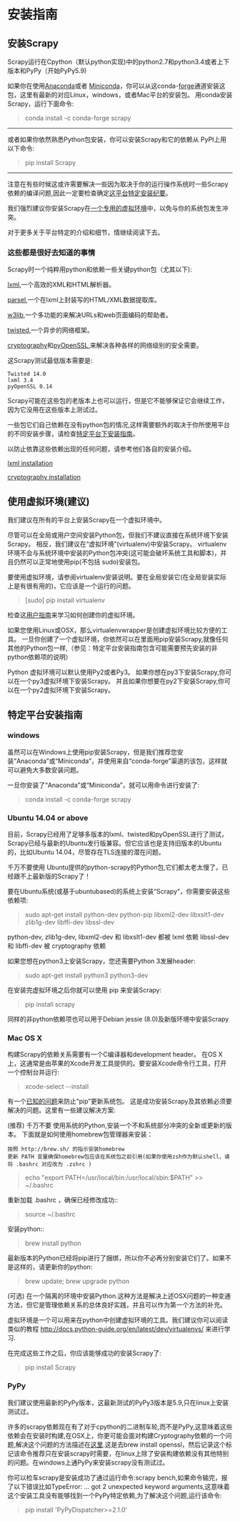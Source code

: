 # 安装指南

## 安装Scrapy
Scrapy运行在Cpython（默认python实现)中的python2.7和python3.4或者上下版本和PyPy（开始PyPy5.9)

如果你在使用[Anaconda](https://docs.anaconda.com/anaconda/)或者 [Miniconda](https://conda.io/docs/user-guide/install/index.html)，你可以从这conda-[forge](https://conda-forge.org/)通道安装这包，这里有最新的对应Linux，windows，或者Mac平台的安装包。
用conda安装Scrapy，运行下面命令:
> conda install -c conda-forge scrapy

---
或者如果你依然熟悉Python包安装，你可以安装Scrapy和它的依赖从 PyPI上用以下命令:
> pip install Scrapy

---
注意在有些时候这或许需要解决一些因为取决于你的运行操作系统时一些Scrapy依赖的编译问题,因此一定要检查确定[这平台特定安装纪要](https://docs.scrapy.org/en/latest/intro/install.html#intro-install-platform-notes)。

我们强烈建议你安装Scrapy在[一个专用的虚拟环境](https://docs.scrapy.org/en/latest/intro/install.html#intro-using-virtualenv)中，以免与你的系统包发生冲突。

对于更多关于平台特定的介绍和细节，情继续阅读下去。

###  这些都是很好去知道的事情
Scrapy时一个纯粹用python和依赖一些关键python包（尤其以下):

[lxml](http://lxml.de/),一个高效的XML和HTML解析器。

[parsel](https://pypi.python.org/pypi/parsel),一个在lxml上封装写的HTML/XML数据提取库。

[w3lib](https://pypi.python.org/pypi/w3lib),一个多功能的来解决URLs和web页面编码的帮助者。

[twisted](https://twistedmatrix.com/),一个异步的网络框架。

[cryptography](https://cryptography.io/)和[pyOpenSSL](https://pypi.python.org/pypi/pyOpenSSL),来解决各种各样的网络级别的安全需要。

这Scrapy测试最低版本需要是:
    
    Twisted 14.0
    lxml 3.4
    pyOpenSSL 0.14
Scrapy可能在这些包的老版本上也可以运行，但是它不能够保证它会继续工作，因为它没用在这些版本上测试过。

一些包它们自己依赖在没有python包的情况,这样需要额外的取决于你所使用平台的不同安装步骤，请检查[特定平台下安装指南](https://docs.scrapy.org/en/latest/intro/install.html#intro-install-platform-notes)。

以防止依靠这些依赖出现的任何问题，请参考他们各自的安装介绍。

 [lxml installation](http://lxml.de/installation.html)

 [cryptography installation](https://cryptography.io/en/latest/installation/)
 
##  使用虚拟环境(建议)

我们建议在所有的平台上安装Scrapy在一个虚拟环境中。

 尽管可以在全局或用户空间安装Python包，但我们不建议直接在系统环境下安装Scrapy。 相反，我们建议在“虚拟环境”(virtualenv)中安装Scrapy。 virtualenv环境不会与系统环境中安装的Python包冲突(这可能会破坏系统工具和脚本)，并且仍然可以正常地使用pip(不包括 sudo)安装包。

要使用虚拟环境，请参阅virtualenv安装说明。要在全局安装它(在全局安装实际上是有很有用的)，它应该是一个运行的问题。

> [sudo] pip install virtualenv

检查这[用户指南](https://virtualenv.pypa.io/en/stable/userguide/)来学习如何创建你的虚拟环境。
 
 如果您使用Linux或OSX，那么virtualenvwrapper是创建虚拟环境比较方便的工具。
 一旦你创建了一个虚拟环境，你依然可以在里面用pip安装Scrapy,就像任何其他的Python包一样,（参见：特定平台安装指南包含可能需要预先安装的非python依赖项的说明）
 
 Python 虚拟环境可以默认使用Py2或者Py3。
 如果你想在py3下安装Scrapy,你可以在一个py3虚拟环境下安装Scrapy。
 并且如果你想要在py2下安装Scrapy,你可以在一个py2虚拟环境下安装Scrapy。
 
##  特定平台安装指南

### windows

虽然可以在Windows上使用pip安装Scrapy，但是我们推荐您安装“Anaconda”或“Miniconda”，并使用来自“conda-forge”渠道的该包，这样就可以避免大多数安装问题。

一旦你安装了“Anaconda”或“Miniconda”，就可以用命令进行安装了:

> conda install -c conda-forge scrapy

###    Ubuntu 14.04 or above

目前，Scrapy已经用了足够多版本的lxml、twisted和pyOpenSSL进行了测试，Scrapy已经与最新的Ubuntu发行版兼容。但它应该也是支持旧版本的Ubuntu的，比如Ubuntu 14.04，尽管存在TLS连接的潜在问题。

千万不要使用 Ubuntu提供的python-scrapy的Python包,它们都太老太慢了，已经跟不上最新版的Scrapy了！

要在Ubuntu系统(或基于ubuntubased)的系统上安装“Scrapy”，你需要安装这些依赖项:
> sudo apt-get install python-dev python-pip libxml2-dev libxslt1-dev zlib1g-dev libffi-dev libssl-dev

python-dev, zlib1g-dev, libxml2-dev 和 libxslt1-dev 都被 lxml 依赖
libssl-dev 和 libffi-dev 被 cryptography 依赖

如果您想在python3上安装Scrapy，您还需要Python 3发展header:

> sudo apt-get install python3 python3-dev

在安装完虚拟环境之后你就可以使用 pip 来安装Scrapy:

> pip install scrapy

同样的非python依赖项也可以用于Debian jessie (8.0)及新版环境中安装Scrapy

### Mac OS X

构建Scrapy的依赖关系需要有一个C编译器和development header。 在OS X上，这通常是由苹果的Xcode开发工具提供的。要安装Xcode命令行工具，打开一个控制台并运行:
> xcode-select --install

有一个[已知的问题](https://github.com/pypa/pip/issues/2468)来防止“pip”更新系统包。 这是成功安装Scrapy及其依赖必须要解决的问题。这里有一些建议解决方案:

(推荐) 千万不要 使用系统的Python,安装一个不和系统部分冲突的全新或更新的版本。 下面就是如何使用homebrew包管理器来安装：
    
    按照 http://brew.sh/ 的指示安装homebrew
    更新 PATH 变量确保homebrew包应该在系统包之前引用(如果你使用zsh作为默认shell，请将 .bashrc 对应改为 .zshrc )
    
> echo "export PATH=/usr/local/bin:/usr/local/sbin:$PATH" >> ~/.bashrc

重新加载 .bashrc ，确保已经修改成功::
> source ~/.bashrc

安装python::
> brew install python

最新版本的Python已经将pip进行了捆绑，所以你不必再分别安装它们了。如果不是这样的，请更新你的python:
> brew update; brew upgrade python

(可选) 在一个隔离的环境中安装Python.这种方法是解决上述OSX问题的一种变通方法，但它是管理依赖关系的总体良好实践，并且可以作为第一个方法的补充。

虚拟环境是一个可以用来在python中创建虚拟环境的工具。我们建议你可以阅读类似的教程 http://docs.python-guide.org/en/latest/dev/virtualenvs/ 来进行学习.

在完成这些工作之后，你应该能够成功的安装Scrapy了:
> pip install Scrapy

### PyPy

我们建议使用最新的PyPy版本，这最新测试的PyPy3版本是5.9,只在linux上安装测试过。

许多的scrapy依赖现在有了对于cpython的二进制车轮,而不是PyPy,这意味着这些依赖会在安装时构建,在OSX上，你更可能会面对构建Cryptography依赖的一个问题,解决这个问题的方法描述在[这里](https://github.com/pyca/cryptography/issues/2692#issuecomment-272773481).这是去brew install openssl，然后记录这个标记该命令推荐只在安装scrapy时需要，在linux上除了安装构建依赖没有其他特别的问题。在windows上通PyPy来安装scrapy没有测试过。

你可以检车scrapy是安装成功了通过运行命令:scrapy bench,如果命令输完，报了以下错误比如TypeError: ... got 2 unexpected keyword arguments,这意味着这个安装工具没有能够找到一个PyPy特定依赖,为了解决这个问题,运行该命令:
> pip install 'PyPyDispatcher>=2.1.0'

    